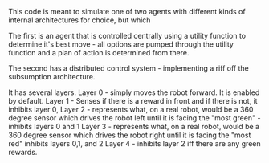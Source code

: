 This code is meant to simulate one of two agents with different kinds of internal architectures for choice, but which 

The first is an agent that is controlled centrally using a utility function to determine it's best move - all options are pumped through the utility function and a plan of action is determined from there.

The second has a distributed control system - implementing a riff off the subsumption architecture.

It has several layers.
Layer 0 - simply moves the robot forward. It is enabled by default.
Layer 1 - Senses if there is a reward in front and if there is not, it inhibits layer 0, 
Layer 2 - represents what, on a real robot, would be a 360 degree sensor which drives the robot left until it is facing the "most green" - inhibits layers 0 and 1
Layer 3 - represents what, on a real robot, would be a 360 degree sensor which drives the robot right until it is facing the "most red" inhibits layers 0,1, and 2
Layer 4 - inhibits layer 2 iff there are any green rewards. 
